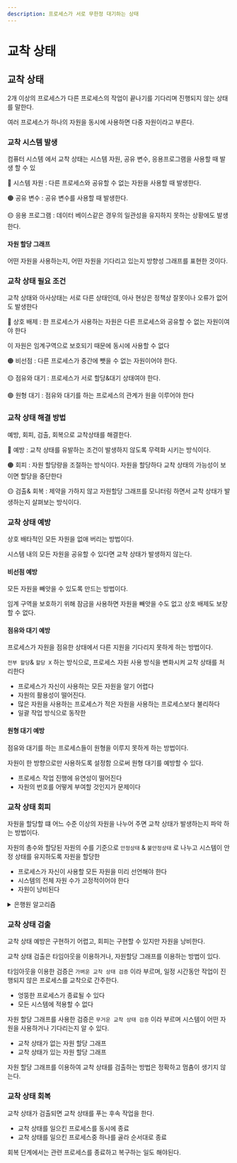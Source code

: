 ```yaml
---
description: 프로세스가 서로 무한정 대기하는 상태
---
```


# 교착 상태

## 교착 상태     &#x20;

2개 이상의 프로세스가 다른 프로세스의 작업이 끝나기를 기다리며 진행되지 않는 상태를 말한다.

여러 프로세스가 하나의 자원을 동시에 사용하면 다중 자원이라고 부른다.

### 교착 시스템 발생

컴퓨터 시스템 에서 교착 상태는 시스템 자원, 공유 변수, 응용프로그램을 사용할 때 발생 할 수 있

🔴 시스템 자원 : 다른 프로세스와 공유할 수 없는 자원을 사용할 때 발생한다.

🟠 공유 변수 : 공유 변수를 사용할 때 발생한다.

🟡 응용 프로그램 : 데이터 베이스같은 경우의 일관성을 유지하지 못하는 상황에도 발생한다.

#### 자원 할당 그래프

어떤 자원을 사용하는지, 어떤 자원을 기다리고 있는지 방향성 그래프를 표현한 것이다.



### 교착 상태 필요 조건

교착  상태와 아사상태는 서로 다른 상태인데, 아사 현상은 정책상 잘못이나 오류가 없어도 발생한다

🔴 상호 배제 : 한 프로세스가 사용하는 자원은 다른 프로세스와 공유할 수 없는 자원이여야 한다

이 자원은 임계구역으로 보호되기 때문에 동시에 사용할 수 없다

🟠 비선점 : 다른 프로세스가 중간에 뺏을 수 없는 자원이어야 한다.

🟡 점유와 대기 : 프로세스가 서로 할당&대기 상태여야 한다.

🟢 원형 대기 :  점유와 대기를 하는 프로세스의 관계가 원을 이루어야 한다

### 교착 상태 해결 방법

예방, 회피, 검출, 회복으로 교착상태를 해결한다.

🔴 예방 : 교착 상태를 유발하는 조건이 발생하지 않도록 무력화 시키는 방식이다.

🟠 회피 : 자원 할당량을 조절하는 방식이다. 자원을 할당하다 교착 상태의 가능성이 보이면 할당을 중단한다

🟡 검출& 회복 : 제약을 가하지 않고 자원할당 그래프를 모니터링 하면서 교착 상태가 발생하는지 살펴보는 방식이다.

### 교착 상태 예방

상호 배타적인 모든 자원을 없애 버리는 방법이다.

시스템 내의 모든 자원을 공유할 수 있다면 교착 상태가 발생하지 않는다.

#### 비선점 예방

모든 자원을 빼앗을 수 있도록 만드는 방법이다.

임계 구역을 보호하기 위해 잠금을 사용하면 자원을 빼앗을 수도 없고 상호 배제도 보장할 수 없다.

#### 점유와 대기 예방

프로세스가 자원을 점유한 상태에서 다른 지원을 기다리지 못하게 하는 방법이다.

`전부 할당`& `할당 X` 하는 방식으로, 프로세스 자원 사용 방식을 변화시켜 교착 상태를 처리한다

* 프로세스가 자신이 사용하는 모든 자원을 알기 어렵다
* 자원의 활용성이 떨어진다.
* 많은 자원을 사용하는 프로세스가 적은 자원을 사용하는 프로세스보다 불리하다
* 일괄 작업 방식으로 동작한

#### 원형 대기 예방&#x20;

점유와 대기를 하는 프로세스들이 원형을 이루지 못하게 하는 방법이다.

자원이 한 방향으로만 사용하도록 설정함 으로써 원형 대기를 예방할 수 있다.

* 프로세스 작업 진행에 유연성이 떨어진다
* 자원의 번호를 어떻게 부여할 것인지가 문제이다

### 교착 상태 회피

자원을 할당할 떄 어느 수준 이상의 자원을 나누어 주면 교착 상태가 발생하는지 파악 하는 방법이다.

자원의 총수와 할당된 자원의 수를 기준으로 `안정상태` & `불안정상태` 로 나누고 시스템이 안정 상태를 유지하도록 자원을 할당한

* 프로세스가 자신이 사용할 모든 자원을 미리 선언해야 한다
* 시스템의 전체 자원 수가 고정적이어야 한다
* 자원이 낭비된다

<details>

<summary>은행원 알고리즘</summary>

각 프로세스는 자신이 사용할 자원의 최대 수를 운영체제에 알려준다 &#x20;

각 프로세스에 할당된 자원의 수는 할당자원에 표시되며,

&#x20;선언한 최대 자원에서 할당 자원을 빼면 기대자원이 된다.

</details>



### 교착 상태 검출

교착 상태 예방은 구현하기 어렵고, 회피는 구현할 수 있지만 자원을 낭비한다.

교착 상태 검출은 타임아웃을 이용하거나, 자원할당 그래프를 이용하는 방법이 있다.

타임아웃을 이용한 검증은 `가벼운 교착 상태 검증` 이라 부르며,  일정 시간동안 작업이 진행되지 않은 프로세스를 교착으로 간주한다.

* 엉뚱한 프로세스가 종료될 수 있다
* 모든 시스템에 적용할 수 없다

자원 할당 그래프를 사용한 검증은 `무거운 교착 상태 검증` 이라 부르며 시스템이 어떤 자원을 사용하거나 기다리는지 알 수 있다.

* 교착 상태가 없는 자원 할당 그래프
* 교착 상태가 있는 자원 할당 그래프

자원 할당 그래프를 이용하여 교착 상태를 검출하는 방법은 정확하고 멈춤이 생기지 않는다.



### 교착 상태 회복

교착 상태가 검출되면 교착 상태를 푸는 후속 작업을 한다.

* 교착 상태를 일으킨 프로세스를 동시에 종료
* 교착 상태를 일으킨 프로세스중 하나를 골라 순서대로 종료

회복 단계에서는 관련 프로세스를 종료하고 복구하는 일도 해야된다.

